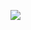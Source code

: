 [![](https://mermaid.ink/img/pako:eNqNjzEOwjAMRa9See4JMoM4AGsWk7hJRBJHwUFCVe_egGgXEOJP9vf7X_IMhi2BgqHLBTlVLF7n4SXDKQX5vl0qZuMHS3eKXHbGk7lykw__R9OeSRjyZiaqjv5rgRE63cO2vzE_rxrEUyINqo-WJmxRNOi8dLQVi0JHG4QrqAnjjUbAJnx-ZANKaqMNOgR0FdObWlYJ4l-7)](https://mermaid.live/edit#pako:eNqNjzEOwjAMRa9See4JMoM4AGsWk7hJRBJHwUFCVe_egGgXEOJP9vf7X_IMhi2BgqHLBTlVLF7n4SXDKQX5vl0qZuMHS3eKXHbGk7lykw__R9OeSRjyZiaqjv5rgRE63cO2vzE_rxrEUyINqo-WJmxRNOi8dLQVi0JHG4QrqAnjjUbAJnx-ZANKaqMNOgR0FdObWlYJ4l-7)
